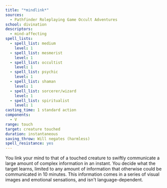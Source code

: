 ```yaml
---
title: "*mindlink*"
sources:
  - Pathfinder Roleplaying Game Occult Adventures
school: divination
descriptors:
  - mind-affecting
spell_lists:
  - spell_list: medium
    level: 1
  - spell_list: mesmerist
    level: 1
  - spell_list: occultist
    level: 1
  - spell_list: psychic
    level: 1
  - spell_list: shaman
    level: 1
  - spell_list: sorcerer/wizard
    level: 1
  - spell_list: spiritualist
    level: 1
casting_time: 1 standard action
components:
  - V
range: touch
target: creature touched
duration: instantaneous
saving_throw: Will negates (harmless)
spell_resistance: yes
---
```


You link your mind to that of a touched creature to swiftly communicate a large amount of complex information in an instant. You decide what the target learns, limited to any amount of information that otherwise could be communicated in 10 minutes. This information comes in a series of visual images and emotional sensations, and isn't language-dependent.
